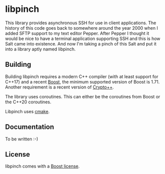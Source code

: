 libpinch
========

This library provides asynchronous SSH for use in client applications. The history of this code goes back to somewhere around the year 2000 when I added SFTP support to my text editor Pepper. After Pepper I thought it would be nice to have a terminal application supporting SSH and this is how Salt came into existence. And now I'm taking a pinch of this Salt and put it into a library aptly named libpinch.

Building
--------

Building libpinch requires a modern C++ compiler (with at least support for C++17) and a recent [Boost](https://www.boost.org/), the minimum supported version of Boost is 1.71. Another requirement is a recent version of [Crypto++](https://cryptopp.com/).

The library uses coroutines. This can either be the coroutines from Boost or the C++20 coroutines.

Libpinch uses [cmake](https://cmake.org).


Documentation
-------------

To be written :-)

License
-------

libpinch comes with a [Boost license](https://www.boost.org/users/license.html).